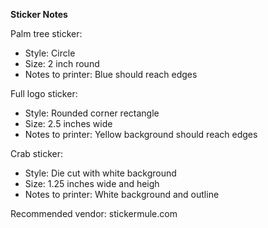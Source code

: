 **Sticker Notes**

Palm tree sticker: 

* Style: Circle* Size: 2 inch round* Notes to printer: Blue should reach edges

Full logo sticker:

* Style: Rounded corner rectangle* Size: 2.5 inches wide* Notes to printer: Yellow background should reach edges

Crab sticker: 

* Style: Die cut with white background* Size: 1.25 inches wide and heigh* Notes to printer: White background and outline

Recommended vendor: stickermule.com